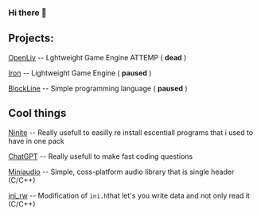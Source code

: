 ### Hi there 👋

## Projects:
  [OpenLiv](https://github.com/susyboy23/OpenLiv) -- Lghtweight Game Engine ATTEMP ( **dead** )
  
  [Iron](https://github.com/susyboy23/Iron) -- Lightweight Game Engine ( **paused** )
  
  [BlockLine](https://github.com/susyboy23/BlockLine) -- Simple programming language ( **paused** )

## Cool things
  [Ninite](ninite.com) -- Really usefull to easilly re install escentiall programs that i used to have in one pack
  
  [ChatGPT](chat.openai.com) -- Really usefull to make fast coding questions
  
  [Miniaudio](https://github.com/mackron/miniaudio) -- Simple, coss-platform audio library that is single header (C/C++)
  
  [ini_rw](https://github.com/nightmareci/ini_rw) -- Modification of `ini.h`that let's you write data and not only read it (C/C++)
